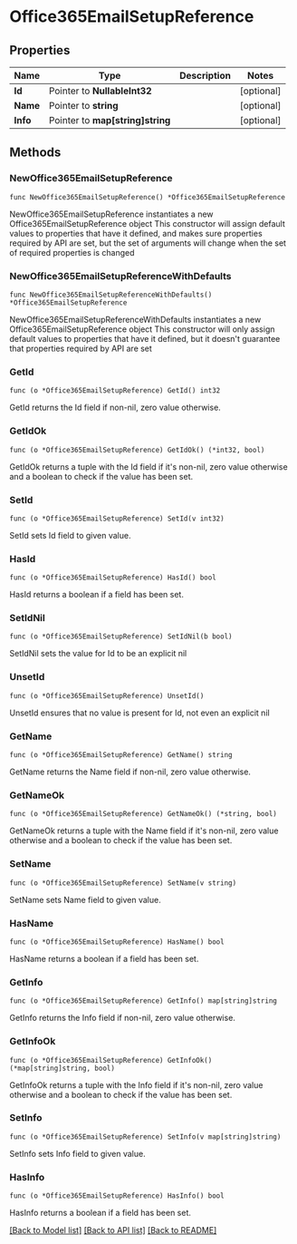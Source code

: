 # Office365EmailSetupReference

## Properties

Name | Type | Description | Notes
------------ | ------------- | ------------- | -------------
**Id** | Pointer to **NullableInt32** |  | [optional] 
**Name** | Pointer to **string** |  | [optional] 
**Info** | Pointer to **map[string]string** |  | [optional] 

## Methods

### NewOffice365EmailSetupReference

`func NewOffice365EmailSetupReference() *Office365EmailSetupReference`

NewOffice365EmailSetupReference instantiates a new Office365EmailSetupReference object
This constructor will assign default values to properties that have it defined,
and makes sure properties required by API are set, but the set of arguments
will change when the set of required properties is changed

### NewOffice365EmailSetupReferenceWithDefaults

`func NewOffice365EmailSetupReferenceWithDefaults() *Office365EmailSetupReference`

NewOffice365EmailSetupReferenceWithDefaults instantiates a new Office365EmailSetupReference object
This constructor will only assign default values to properties that have it defined,
but it doesn't guarantee that properties required by API are set

### GetId

`func (o *Office365EmailSetupReference) GetId() int32`

GetId returns the Id field if non-nil, zero value otherwise.

### GetIdOk

`func (o *Office365EmailSetupReference) GetIdOk() (*int32, bool)`

GetIdOk returns a tuple with the Id field if it's non-nil, zero value otherwise
and a boolean to check if the value has been set.

### SetId

`func (o *Office365EmailSetupReference) SetId(v int32)`

SetId sets Id field to given value.

### HasId

`func (o *Office365EmailSetupReference) HasId() bool`

HasId returns a boolean if a field has been set.

### SetIdNil

`func (o *Office365EmailSetupReference) SetIdNil(b bool)`

 SetIdNil sets the value for Id to be an explicit nil

### UnsetId
`func (o *Office365EmailSetupReference) UnsetId()`

UnsetId ensures that no value is present for Id, not even an explicit nil
### GetName

`func (o *Office365EmailSetupReference) GetName() string`

GetName returns the Name field if non-nil, zero value otherwise.

### GetNameOk

`func (o *Office365EmailSetupReference) GetNameOk() (*string, bool)`

GetNameOk returns a tuple with the Name field if it's non-nil, zero value otherwise
and a boolean to check if the value has been set.

### SetName

`func (o *Office365EmailSetupReference) SetName(v string)`

SetName sets Name field to given value.

### HasName

`func (o *Office365EmailSetupReference) HasName() bool`

HasName returns a boolean if a field has been set.

### GetInfo

`func (o *Office365EmailSetupReference) GetInfo() map[string]string`

GetInfo returns the Info field if non-nil, zero value otherwise.

### GetInfoOk

`func (o *Office365EmailSetupReference) GetInfoOk() (*map[string]string, bool)`

GetInfoOk returns a tuple with the Info field if it's non-nil, zero value otherwise
and a boolean to check if the value has been set.

### SetInfo

`func (o *Office365EmailSetupReference) SetInfo(v map[string]string)`

SetInfo sets Info field to given value.

### HasInfo

`func (o *Office365EmailSetupReference) HasInfo() bool`

HasInfo returns a boolean if a field has been set.


[[Back to Model list]](../README.md#documentation-for-models) [[Back to API list]](../README.md#documentation-for-api-endpoints) [[Back to README]](../README.md)


